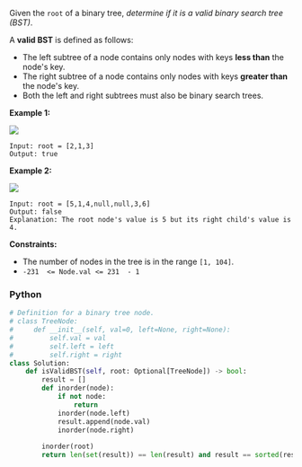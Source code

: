 Given the  `root`  of a binary tree,  _determine if it is a valid binary search tree (BST)_.

A  **valid BST**  is defined as follows:

-   The left subtree of a node contains only nodes with keys  **less than**  the node's key.
-   The right subtree of a node contains only nodes with keys  **greater than**  the node's key.
-   Both the left and right subtrees must also be binary search trees.

**Example 1:**

![](https://assets.leetcode.com/uploads/2020/12/01/tree1.jpg)
```
Input: root = [2,1,3]
Output: true
```

**Example 2:**

![](https://assets.leetcode.com/uploads/2020/12/01/tree2.jpg)
```
Input: root = [5,1,4,null,null,3,6]
Output: false
Explanation: The root node's value is 5 but its right child's value is 4.
```

**Constraints:**

-   The number of nodes in the tree is in the range  `[1, 104]`.
-   `-231  <= Node.val <= 231  - 1`


### Python
```python
# Definition for a binary tree node.
# class TreeNode:
#     def __init__(self, val=0, left=None, right=None):
#         self.val = val
#         self.left = left
#         self.right = right
class Solution:
    def isValidBST(self, root: Optional[TreeNode]) -> bool:
        result = []
        def inorder(node):
            if not node:
                return 
            inorder(node.left)
            result.append(node.val)
            inorder(node.right)
            
        inorder(root)
        return len(set(result)) == len(result) and result == sorted(result)
```